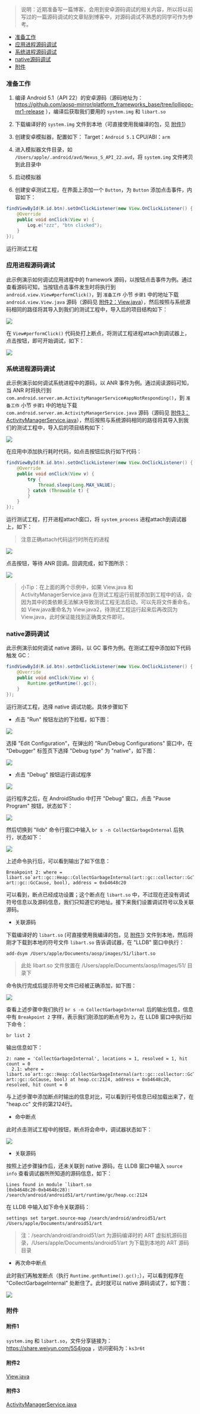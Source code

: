> 说明：近期准备写一篇博客，会用到安卓源码调试的相关内容，所以将以前写过的一篇源码调试的文章贴到博客中，对源码调试不熟悉的同学可作为参考。

* [准备工作](#准备工作)
* [应用进程源码调试](#应用进程源码调试)
* [系统进程源码调试](#系统进程源码调试)
* [native源码调试](#native源码调试)
* [附件](#附件)

### 准备工作
1. 编译 Android 5.1（API 22）的安卓源码（源码地址为：https://github.com/aosp-mirror/platform_frameworks_base/tree/lollipop-mr1-release ），编译后获取我们要用的 `system.img` 和 `libart.so`

1. 下载编译好的 `system.img` 文件到本地（可直接使用我编译的包，见 [附件1](#附件1)）

1. 创建安卓模拟器，配置如下：
Target：`Android 5.1`
CPU/ABI：`arm`

1. 进入模拟器文件目录，如 `/Users/apple/.android/avd/Nexus_S_API_22.avd`，将 `system.img` 文件拷贝到此目录中

1. 启动模拟器

1. 创建安卓测试工程，在界面上添加一个 `Button`，为 `Button` 添加点击事件，内容如下：

```java
findViewById(R.id.btn).setOnClickListener(new View.OnClickListener() {
    @Override
    public void onClick(View v) {
        Log.e("zzz", "btn clicked");
    }
});
```
运行测试工程

### 应用进程源码调试

此示例演示如何调试应用进程中的 framework 源码，以按钮点击事件为例。通过查看源码可知，当按钮点击事件发生时将执行到 `android.view.View#performClick()`，到 `准备工作` 小节 `步骤1` 中的地址下载 `android.view.View.java` 源码（源码见 [附件2：View.java](#附件2)），然后按照与系统源码相同的路径将其导入到我们的测试工程中，导入后的项目结构如下：

![](./file/android_source_debug_guide/app_debug_src_tree.jpg)

在 `View#performClick()` 代码处打上断点，将测试工程进程attach到调试器上，点击按钮，即可开始调试，如下：

![](./file/android_source_debug_guide/app_debug.jpg)

### 系统进程源码调试

此示例演示如何调试系统进程中的源码，以 ANR 事件为例。通过阅读源码可知，当 ANR 时将执行到 `com.android.server.am.ActivityManagerService#appNotResponding()`，到 `准备工作` 小节 `步骤1` 中的地址下载 `com.android.server.am.ActivityManagerService.java` 源码（源码见 [附件3：ActivityManagerService.java](#附件3)），然后按照与系统源码相同的路径将其导入到我们的测试工程中，导入后的项目结构如下：

![](./file/android_source_debug_guide/framework_debug_src_tree.jpg)

在应用中添加执行耗时代码，如点击按钮后执行如下代码：

```java
findViewById(R.id.btn).setOnClickListener(new View.OnClickListener() {
    @Override
    public void onClick(View v) {
        try {
            Thread.sleep(Long.MAX_VALUE);
        } catch (Throwable t) {
        }
    }
});
```

运行测试工程，打开进程attach窗口，将 `system_process` 进程attach到调试器上，如下：

> 注意正确attach代码运行时所在的进程

![](./file/android_source_debug_guide/framework_debug_attach.jpg)

点击按钮，等待 ANR 回调。回调完成，如下图所示：

![](./file/android_source_debug_guide/framework_debug.jpg)

> 小Tip：在上面的两个示例中，如果 View.java 和 ActivityManagerService.java 在测试工程运行前就添加到工程中的话，会因为其中的类依赖无法解决导致测试工程无法启动，可以先将文件重命名，如 View.java重命名为 View.java2，待测试工程运行起来后再改回为 View.java，此时保证能找到正确类文件即可。

### native源码调试

此示例演示如何调试 native 源码，以 GC 事件为例。在测试工程中添加如下代码触发 GC：

```java
findViewById(R.id.btn).setOnClickListener(new View.OnClickListener() {
    @Override
    public void onClick(View v) {
        Runtime.getRuntime().gc();
    }
});
```

运行测试工程，选择 native 调试功能。具体步骤如下
* 点击 "Run" 按钮左边的下拉框，如下图：

![](./file/android_source_debug_guide/native_debug_run_config.jpg)

选择 "Edit Configuration"，在弹出的 "Run/Debug Configurations" 窗口中，在 "Debugger" 标签页下选择 "Debug type" 为 "native"，如下图：

![](./file/android_source_debug_guide/native_debug_debugger_config.jpg)

* 点击 "Debug" 按钮运行调试程序

![](./file/android_source_debug_guide/native_debug_debug.jpg)

运行程序之后，在  AndroidStudio 中打开 "Debug" 窗口，点击 "Pause Program" 按钮，状态如下：

![](./file/android_source_debug_guide/native_debug_pause.jpg)

然后切换到 "lldb" 命令行窗口中输入 `br s -n CollectGarbageInternal` 后执行，状态如下：

![](./file/android_source_debug_guide/native_debug_lldb.jpg)

上述命令执行后，可以看到输出了如下信息：

```
Breakpoint 2: where = libart.so`art::gc::Heap::CollectGarbageInternal(art::gc::collector::GcType, art::gc::GcCause, bool), address = 0xb4648c20
```

可以看到，断点已经成功设置；这个断点在 `libart.so` 中，不过现在还没有调试符号信息以及源码信息，我们只知道它的地址。接下来我们设置调试符号以及关联源码。

* 关联源码

下载编译好的 `libart.so` (可直接使用我编译的包，见 [附件1](#附件1)) 文件到本地，然后将刚才下载到本地的符号文件 `libart.so` 告诉调试器，在 "LLDB" 窗口中执行：

```
add-dsym /Users/apple/Documents/aosp/images/51/libart.so
```

> 此处 libart.so 文件放置在 /Users/apple/Documents/aosp/images/51/ 目录下

命令执行完成后提示符号文件已经被正确添加，如下图：

![](./file/android_source_debug_guide/native_debug_add_dsym.jpg)

查看上述步骤中我们执行 `br s -n CollectGarbageInternal` 后的输出信息，信息中有 `Breakpoint 2` 字样，表示我们刚添加的断点号为 `2`，在 LLDB 窗口中执行如下命令：

```
br list 2
```

输出信息如下：

```
2: name = 'CollectGarbageInternal', locations = 1, resolved = 1, hit count = 0
  2.1: where = libart.so`art::gc::Heap::CollectGarbageInternal(art::gc::collector::GcType, art::gc::GcCause, bool) at heap.cc:2124, address = 0xb4648c20, resolved, hit count = 0
```

与上述步骤中添加断点时输出的信息对比，可以看到行号信息已经加载出来了，在 "heap.cc" 文件的第2124行。

* 命中断点

此时点击测试工程中的按钮，断点将会命中，调试器状态如下：

![](./file/android_source_debug_guide/native_debug_match.jpg)

* 关联源码

按照上述步骤操作后，还未关联到 native 源码，在 LLDB 窗口中输入 `source info` 查看调试器所所知道的源码信息，如下：

```
Lines found in module `libart.so
[0xb4648c20-0xb4648c28): /search/android/android51/art/runtime/gc/heap.cc:2124
```

在 LLDB 中输入如下命令关联源码：

```
settings set target.source-map /search/android/android51/art /Users/apple/Documents/android51/art
```

> 注：/search/android/android51/art 为源码编译时的 ART 虚拟机源码目录，/Users/apple/Documents/android51/art 为下载到本地的 ART 源码目录

* 再次命中断点

此时我们再触发断点（执行 `Runtime.getRuntime().gc();`），可以看到程序在 "CollectGarbageInternal" 处断住了。此时就可以 native 源码调试了，如下图：

![](./file/android_source_debug_guide/native_debug_actual_debug.jpg)

### 附件

#### 附件1

`system.img` 和 `libart.so`，文件分享链接为：https://share.weiyun.com/5S4jgoa ，访问密码为：`ks3r6t`

#### 附件2

[View.java](./file/android_source_debug_guide/View.java.zip)

#### 附件3

[ActivityManagerService.java](./file/android_source_debug_guide/ActivityManagerService.java.zip)